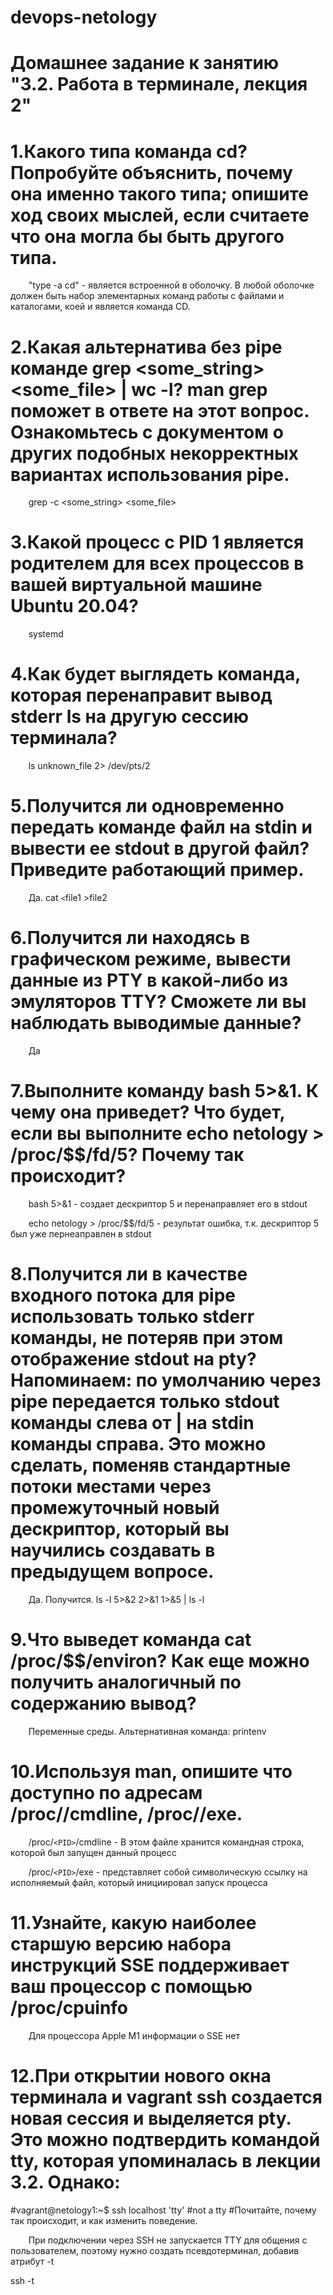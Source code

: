 # devops-netology
# Домашнее задание к занятию "3.2. Работа в терминале, лекция 2"

# 1.Какого типа команда cd? Попробуйте объяснить, почему она именно такого типа; опишите ход своих мыслей, если считаете что она могла бы быть другого типа.

`    `"type -a cd" - является встроенной в оболочку. В любой оболочке должен быть набор элементарных команд работы с файлами и каталогами, коей и является команда CD.

# 2.Какая альтернатива без pipe команде grep <some_string> <some_file> | wc -l? man grep поможет в ответе на этот вопрос. Ознакомьтесь с документом о других подобных некорректных вариантах использования pipe.

`    `grep -c <some_string> <some_file>

# 3.Какой процесс с PID 1 является родителем для всех процессов в вашей виртуальной машине Ubuntu 20.04?

`    `systemd

# 4.Как будет выглядеть команда, которая перенаправит вывод stderr ls на другую сессию терминала?

`    `ls unknown_file 2> /dev/pts/2

# 5.Получится ли одновременно передать команде файл на stdin и вывести ее stdout в другой файл? Приведите работающий пример.

`    `Да. cat `<`file1 >file2

# 6.Получится ли находясь в графическом режиме, вывести данные из PTY в какой-либо из эмуляторов TTY? Сможете ли вы наблюдать выводимые данные?

`    `Да

# 7.Выполните команду bash 5>&1. К чему она приведет? Что будет, если вы выполните echo netology > /proc/$$/fd/5? Почему так происходит?

`    `bash 5>&1 - создает дескриптор 5 и перенаправляет его в stdout

`    `echo netology > /proc/$$/fd/5 - результат ошибка, т.к. дескриптор 5 был уже пернеаправлен в stdout

# 8.Получится ли в качестве входного потока для pipe использовать только stderr команды, не потеряв при этом отображение stdout на pty? Напоминаем: по умолчанию через pipe передается только stdout команды слева от | на stdin команды справа. Это можно сделать, поменяв стандартные потоки местами через промежуточный новый дескриптор, который вы научились создавать в предыдущем вопросе.

`    `Да. Получится. ls -l 5>&2 2>&1 1>&5 | ls -l

# 9.Что выведет команда cat /proc/$$/environ? Как еще можно получить аналогичный по содержанию вывод?

`    `Переменные среды. Альтернативная команда: printenv

# 10.Используя man, опишите что доступно по адресам /proc/<PID>/cmdline, /proc/<PID>/exe.

`    `/proc/`<PID>`/cmdline - В этом файле хранится командная строка, которой был запущен данный процесс

`    `/proc/`<PID>`/exe - представляет собой символическую ссылку на исполняемый файл, который инициировал запуск процесса

# 11.Узнайте, какую наиболее старшую версию набора инструкций SSE поддерживает ваш процессор с помощью /proc/cpuinfo

`    `Для процессора Apple M1 информации о SSE нет
# 12.При открытии нового окна терминала и vagrant ssh создается новая сессия и выделяется pty. Это можно подтвердить командой tty, которая упоминалась в лекции 3.2. Однако:

#vagrant@netology1:~$ ssh localhost 'tty'
#not a tty
#Почитайте, почему так происходит, и как изменить поведение.

`    `При подключении через SSH не запускается TTY для общения с пользователем, поэтому нужно создать псевдотерминал, добавив атрибут -t

ssh -t

